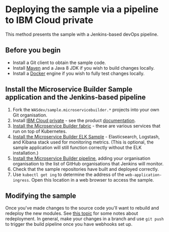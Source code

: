 # Deploying the sample via a pipeline to IBM Cloud private 

This method presents the sample with a Jenkins-based devOps pipeline.

## Before you begin

* Install a Git client to obtain the sample code.
* Install [Maven](https://maven.apache.org/download.cgi) and a Java 8 JDK if you wish to build changes locally.
* Install a [Docker](https://docs.docker.com/engine/installation/) engine if you wish to fully test changes locally.

## Install the Microservice Builder Sample application and the Jenkins-based pipeline

1. Fork the `WASdev/sample.microservicebuilder.*` projects into your own Git organisation.
1. Install [IBM Cloud private](https://www.ibm.com/developerworks/community/wikis/home?lang=en#!/wiki/W1559b1be149d_43b0_881e_9783f38faaff) - see the product [documentation](https://www.ibm.com/support/knowledgecenter/SSBS6K_1.2.0/kc_welcome_containers.html).
1. [Install the Microservice Builder fabric](https://www.ibm.com/support/knowledgecenter/SS5PWC/installing_fabric_task.html) - these are various services that run on top of Kubernetes.
1. [Install the Microservice Builder ELK Sample](https://github.com/WASdev/sample.microservicebuilder.helm.elk) - Elasticsearch, Logstash, and Kibana stack used for monitoring metrics. (This is optional, the sample application will still function correctly without the ELK installation.)
1. [Install the Microservice Builder pipeline](https://www.ibm.com/support/knowledgecenter/SS5PWC/pipeline.html), adding your organisation organisation to the list of GitHub organisations that Jenkins will monitor.
1. Check that the sample repositories have built and deployed correctly.
1. Use `kubectl get ing` to determine the address of the `web-application-ingress`. Open this location in a web browser to access the sample.

## Modifying the sample

Once you've made changes to the source code you'll want to rebuild and redeploy the new modules. See [this topic](updating_the_app.md) for some notes about redeployment. In general, make your changes in a branch and use `git push` to trigger the build pipeline once you have webhooks set up.
